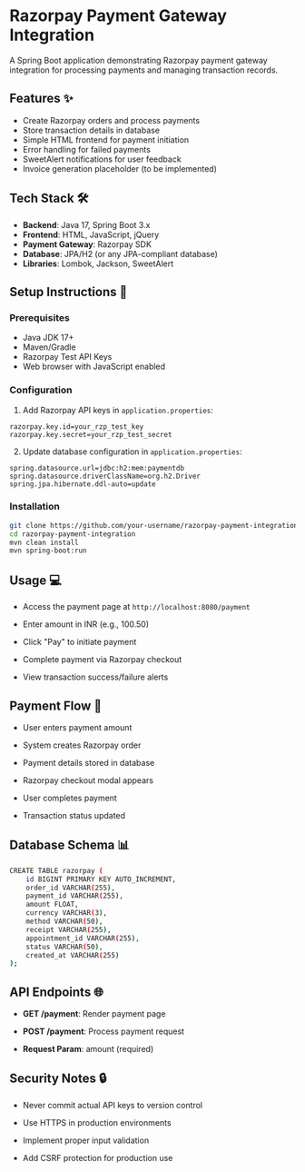 # Razorpay Payment Gateway Integration

A Spring Boot application demonstrating Razorpay payment gateway integration for processing payments and managing transaction records.

## Features ✨
- Create Razorpay orders and process payments
- Store transaction details in database
- Simple HTML frontend for payment initiation
- Error handling for failed payments
- SweetAlert notifications for user feedback
- Invoice generation placeholder (to be implemented)

## Tech Stack 🛠️
- **Backend**: Java 17, Spring Boot 3.x
- **Frontend**: HTML, JavaScript, jQuery
- **Payment Gateway**: Razorpay SDK
- **Database**: JPA/H2 (or any JPA-compliant database)
- **Libraries**: Lombok, Jackson, SweetAlert

## Setup Instructions 🚀

### Prerequisites
- Java JDK 17+
- Maven/Gradle
- Razorpay Test API Keys
- Web browser with JavaScript enabled

### Configuration
1. Add Razorpay API keys in `application.properties`:
```properties
razorpay.key.id=your_rzp_test_key
razorpay.key.secret=your_rzp_test_secret
```

2. Update database configuration in `application.properties`:

```properties
spring.datasource.url=jdbc:h2:mem:paymentdb
spring.datasource.driverClassName=org.h2.Driver
spring.jpa.hibernate.ddl-auto=update
```

### Installation
```bash
git clone https://github.com/your-username/razorpay-payment-integration.git
cd razorpay-payment-integration
mvn clean install
mvn spring-boot:run
```

## Usage 💻
- Access the payment page at `http://localhost:8080/payment`

- Enter amount in INR (e.g., 100.50)

- Click "Pay" to initiate payment

- Complete payment via Razorpay checkout

- View transaction success/failure alerts

## Payment Flow 🔄
- User enters payment amount

- System creates Razorpay order

- Payment details stored in database

- Razorpay checkout modal appears

- User completes payment

- Transaction status updated

## Database Schema 📊
```bash
CREATE TABLE razorpay (
    id BIGINT PRIMARY KEY AUTO_INCREMENT,
    order_id VARCHAR(255),
    payment_id VARCHAR(255),
    amount FLOAT,
    currency VARCHAR(3),
    method VARCHAR(50),
    receipt VARCHAR(255),
    appointment_id VARCHAR(255),
    status VARCHAR(50),
    created_at VARCHAR(255)
);
```

## API Endpoints 🌐
- **GET /payment**: Render payment page

- **POST /payment**: Process payment request

- **Request Param**: amount (required)

## Security Notes 🔒
- Never commit actual API keys to version control

- Use HTTPS in production environments

- Implement proper input validation

- Add CSRF protection for production use

